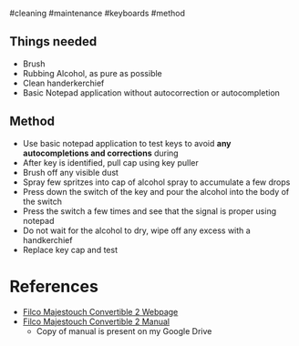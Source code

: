 #cleaning #maintenance #keyboards #method

## Things needed
- Brush
- Rubbing Alcohol, as pure as possible
- Clean handerkerchief
- Basic Notepad application without autocorrection or autocompletion

## Method
- Use basic notepad application to test keys to avoid **any autocompletions and corrections** during
- After key is identified, pull cap using key puller
- Brush off any visible dust
- Spray few spritzes into cap of alcohol spray to accumulate a few drops
- Press down the switch of the key and pour the alcohol into the body of the switch
- Press the switch a few times and see that the signal is proper using notepad
- Do not wait for the alcohol to dry, wipe off any excess with a handkerchief
- Replace key cap and test

# References
- [Filco Majestouch Convertible 2 Webpage](https://www.diatec.co.jp/en/det.php?prod_c=1874)
- [Filco Majestouch Convertible 2 Manual](https://www.diatec.co.jp/support/pdf/MajestouchConvertible2Manual.pdf)
	- Copy of manual is present on my Google Drive

